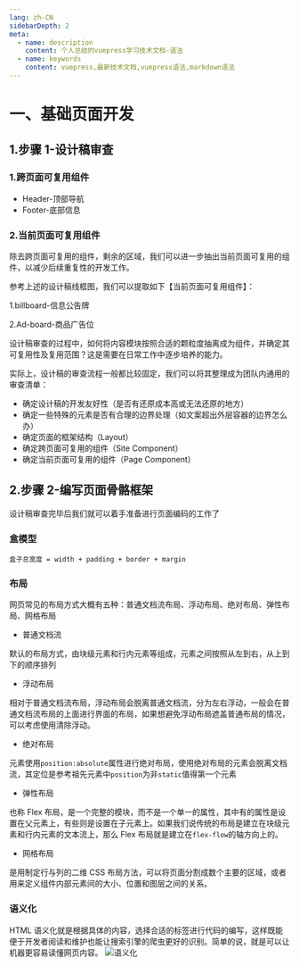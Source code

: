 ```yaml
---
lang: zh-CN
sidebarDepth: 2
meta:
  - name: description
    content: 个人总结的vuepress学习技术文档-语法
  - name: keywords
    content: vuepress,最新技术文档,vuepress语法,markdown语法
---
```


# 一、基础页面开发

## 1.步骤 1-设计稿审查

### 1.跨页面可复用组件

- Header-顶部导航
- Footer-底部信息

### 2.当前页面可复用组件

除去跨页面可复用的组件，剩余的区域，我们可以进一步抽出当前页面可复用的组件，以减少后续重复性的开发工作。

参考上述的设计稿线框图，我们可以提取如下【当前页面可复用组件】：

1.billboard-信息公告牌

2.Ad-board-商品广告位

设计稿审查的过程中，如何将内容模块按照合适的颗粒度抽离成为组件，并确定其可复用性及复用范围？这是需要在日常工作中逐步培养的能力。

实际上，设计稿的审查流程一般都比较固定，我们可以将其整理成为团队内通用的审查清单：

- 确定设计稿的开发友好性（是否有还原成本高或无法还原的地方）
- 确定一些特殊的元素是否有合理的边界处理（如文案超出外层容器的边界怎么办）
- 确定页面的框架结构（Layout）
- 确定跨页面可复用的组件（Site Component）
- 确定当前页面可复用的组件（Page Component）

## 2.步骤 2-编写页面骨骼框架

设计稿审查完毕后我们就可以着手准备进行页面编码的工作了

### 盒模型

```
盒子总宽度 = width + padding + border + margin
```

### 布局

网页常见的布局方式大概有五种：普通文档流布局、浮动布局、绝对布局、弹性布局、网格布局

- 普通文档流

默认的布局方式，由块级元素和行内元素等组成，元素之间按照从左到右，从上到下的顺序排列

- 浮动布局

相对于普通文档流布局，浮动布局会脱离普通文档流，分为左右浮动，一般会在普通文档流布局的上面进行界面的布局，如果想避免浮动布局遮盖普通布局的情况，可以考虑使用清除浮动。

- 绝对布局

元素使用`position:absolute`属性进行绝对布局，使用绝对布局的元素会脱离文档流，其定位是参考祖先元素中`position`为非`static`值得第一个元素

- 弹性布局

也称 Flex 布局，是一个完整的模块，而不是一个单一的属性，其中有的属性是设置在父元素上，有些则是设置在子元素上。如果我们说传统的布局是建立在块级元素和行内元素的文本流上，那么 Flex 布局就是建立在`flex-flow`的轴方向上的。

- 网格布局

是用制定行与列的二维 CSS 布局方法，可以将页面分割成数个主要的区域，或者用来定义组件内部元素间的大小、位置和图层之间的关系。

### 语义化

HTML 语义化就是根据具体的内容，选择合适的标签进行代码的编写，这样既能便于开发者阅读和维护也能让搜索引擎的爬虫更好的识别。简单的说，就是可以让机器更容易读懂网页内容。
![语义化](https://user-gold-cdn.xitu.io/2018/2/8/161757aefb39a574?w=1040&h=946&f=png&s=62113)
